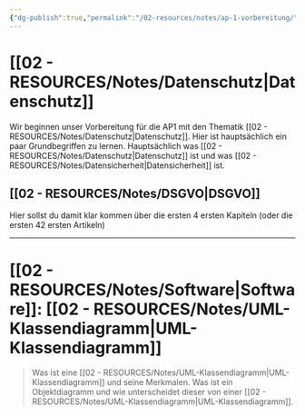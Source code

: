 ```yaml
---
{"dg-publish":true,"permalink":"/02-resources/notes/ap-1-vorbereitung/","tags":["GFN/prüfungsrelevant/AP1/vorbereitung"],"updated":"2025-03-03T10:39:10.677+01:00"}
---
```


# [[02 - RESOURCES/Notes/Datenschutz\|Datenschutz]] 
Wir beginnen unser Vorbereitung für die AP1 mit den Thematik [[02 - RESOURCES/Notes/Datenschutz\|Datenschutz]].
Hier ist hauptsächlich ein paar Grundbegriffen zu lernen. Hauptsächlich was [[02 - RESOURCES/Notes/Datenschutz\|Datenschutz]] ist und was [[02 - RESOURCES/Notes/Datensicherheit\|Datensicherheit]] ist.

## [[02 - RESOURCES/Notes/DSGVO\|DSGVO]]
Hier sollst du damit klar kommen über die ersten 4 ersten Kapiteln (oder die ersten 42 ersten Artikeln)


---
# [[02 - RESOURCES/Notes/Software\|Software]]: [[02 - RESOURCES/Notes/UML-Klassendiagramm\|UML-Klassendiagramm]]
> Was ist eine [[02 - RESOURCES/Notes/UML-Klassendiagramm\|UML-Klassendiagramm]] und seine Merkmalen. Was ist ein Objektdiagramm und wie unterscheidet dieser von einer [[02 - RESOURCES/Notes/UML-Klassendiagramm\|UML-Klassendiagramm]].

